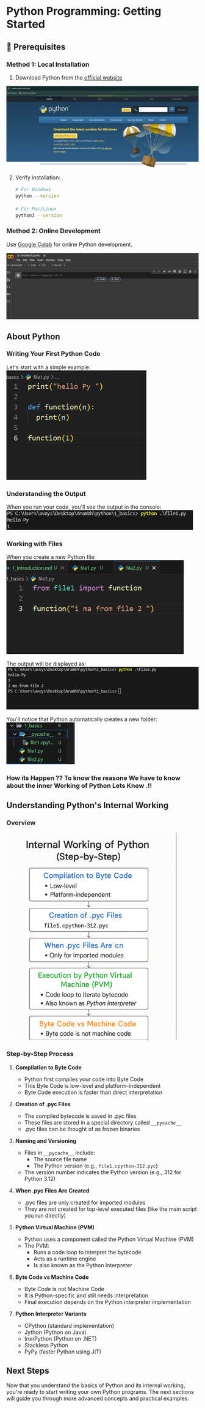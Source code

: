 # Python Programming: Getting Started

## 🎯 Prerequisites

### Method 1: Local Installation

1. Download Python from the [official website](https://www.python.org/downloads/)

![Python Installation](images/image.png)

2. Verify installation:

   ```bash
   # For Windows
   python --version

   # For Mac/Linux
   python3 --version
   ```

### Method 2: Online Development

Use [Google Colab](https://colab.research.google.com/) for online Python development.

![Google Colab Interface](images/image-1.png)


## About Python

### Writing Your First Python Code

Let's start with a simple example:
![First Python Code](images/image-2.png)

### Understanding the Output

When you run your code, you'll see the output in the console:
![Code Output](images/image-3.png)

### Working with Files

When you create a new Python file:
![File Creation](images/image-4.png)

The output will be displayed as:
![File Output](images/image-5.png)

You'll notice that Python automatically creates a new folder:
![Folder Creation](images/image-6.png)

### How its Happen ?? To know the reasone We have to know about the inner Working of Python Lets Know .!!

## Understanding Python's Internal Working

### Overview

![Python Internal Working](images/image-7.png)

### Step-by-Step Process

1. **Compilation to Byte Code**

   - Python first compiles your code into Byte Code
   - This Byte Code is low-level and platform-independent
   - Byte Code execution is faster than direct interpretation

2. **Creation of .pyc Files**

   - The compiled bytecode is saved in .pyc files
   - These files are stored in a special directory called `__pycache__`
   - .pyc files can be thought of as frozen binaries

3. **Naming and Versioning**

   - Files in `__pycache__` include:
     - The source file name
     - The Python version (e.g., `file1.cpython-312.pyc`)
   - The version number indicates the Python version (e.g., 312 for Python 3.12)

4. **When .pyc Files Are Created**

   - .pyc files are only created for imported modules
   - They are not created for top-level executed files (like the main script you run directly)

5. **Python Virtual Machine (PVM)**

   - Python uses a component called the Python Virtual Machine (PVM)
   - The PVM:
     - Runs a code loop to interpret the bytecode
     - Acts as a runtime engine
     - Is also known as the Python Interpreter

6. **Byte Code vs Machine Code**

   - Byte Code is not Machine Code
   - It is Python-specific and still needs interpretation
   - Final execution depends on the Python interpreter implementation

7. **Python Interpreter Variants**
   - CPython (standard implementation)
   - Jython (Python on Java)
   - IronPython (Python on .NET)
   - Stackless Python
   - PyPy (faster Python using JIT)

## Next Steps

Now that you understand the basics of Python and its internal working, you're ready to start writing your own Python programs. The next sections will guide you through more advanced concepts and practical examples.
